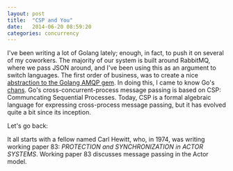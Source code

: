 ```yaml
---
layout: post
title:  "CSP and You"
date:   2014-06-20 08:59:20
categories: concurrency
---
```


I've been writing a lot of Golang lately; enough, in fact, to push it on several of my coworkers.  The majority of our system is built around RabbitMQ, where we pass JSON around, and I've been using this as an argument to switch languages.  The first order of business, was to create a nice [abstraction to the Golang AMQP gem](https://github.com/danielscottt/amqp-controller).  In doing this, I came to know Go's [chans](http://golang.org/doc/effective_go.html#channels).  Go's cross-concurrent-process message passing is based on CSP: Communcating Sequential Processes.  Today, CSP is a formal algebraic language for expressing cross-process message passing, but it has evolved quite a bit since its inception.

Let's go back:

It all starts with a fellow named Carl Hewitt, who, in 1974, was writing working paper 83: _PROTECTION and SYNCHRONIZATION
in ACTOR SYSTEMS_.  Working paper 83 discusses message passing in the Actor model.
